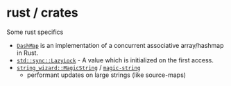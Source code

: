 # rust / crates

Some rust specifics

- [`DashMap`](https://docs.rs/dashmap/latest/dashmap/) is an implementation of a concurrent associative array/hashmap in Rust.
- [`std::sync::LazyLock`](https://doc.rust-lang.org/beta/std/sync/struct.LazyLock.html) - A value which is initialized on the first access.
- [`string_wizard::MagicString`](https://docs.rs/string_wizard/0.0.22/string_wizard/struct.MagicString.html) / [`magic-string`](https://github.com/Rich-Harris/magic-string)
  - performant updates on large strings (like source-maps)
